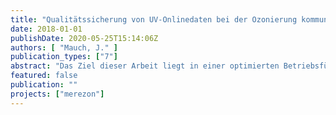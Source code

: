 ```yaml
---
title: "Qualitätssicherung von UV-Onlinedaten bei der Ozonierung kommunalen Abwassers - Identifizierung von Fouling mittels Onlinedatenanalyse zur Optimierung der Betriebsführung"
date: 2018-01-01
publishDate: 2020-05-25T15:14:06Z
authors: [ "Mauch, J." ]
publication_types: ["7"]
abstract: "Das Ziel dieser Arbeit liegt in einer optimierten Betriebsführung der Ozonierung kommunalen Abwassers durch Identifizierung von organischen und mineralischen Ablagerungen auf Sensoroberflächen (Fouling). Als Grundlage dienen die über einen Zeitraum von sieben Monaten aufgenommenen Onlinedaten zweier (unterschiedlicher) photometrischer Sondentypen zur Einzelwellenlängenmessung des SAK254 (s::can – i::scan) und zur spektralen Messung im UV- und UV/VIS-Bereich (TriOS – OPUS, WTW – CarboVis 705 IQ). a über die Dauer des Untersuchungszeitraums sowohl eine Problemanalyse des Praktischen Betriebs als auch eine zusätzliche Versuchsreihe zur Überprüfung der spektralen Foulingauswirkungen durchgeführt. Dabei zeigten sich die für die jeweiligen Sondentypen unterschiedlich stark ausgeprägte Effekte. Die spezifische Beschaffenheit und Funktionsweise von Reinigungsmodul und Trübungskompensation wirkt in hohem Maß auf die Entwicklung und Auswirkung des Foulings ein und beeinflusst die Werte entsprechend stark. Während des Betriebs einer SAK254-Sonde ist die Identifizierung von Fouling durch einen Abgleich des tatsächlichen Ozoneintrags mit der erwarteten SAK254-Reduktion (und umgekehrt) möglich (E-delta SAK-Diagramm). Die Versuche der spektralen Untersuchung zeigten im niedrigeren Wellenlängenbereich um 254 nm ein stärkerer Zuwachs, als bei höheren Wellenlängen um 360 nm nm zu verzeichnen war. Dieser Umstand führt zu einer unzureichenden Trübungskompensation sowie einem Anstieg des gemessenen SAK254. Zur Lösung dieser Problematik wurde ein sondeninterner Abgleich der Spektren durchgeführt, um so die Trübungskompensation mittels Integration eines Korrekturfaktors zu optimieren. Zur Identifizierung von Fouling anhand eines E-delta SAK-Diagramms oder zur Optimierung der Trübungskompensation per Korrekturfaktor, sind jedoch weitere Versuche notwendig."
featured: false
publication: ""
projects: ["merezon"]
---
```


